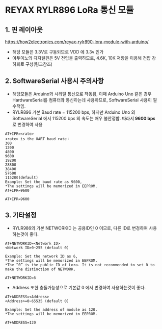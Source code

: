# REYAX RYLR896 LoRa 통신 모듈
## 1. 핀 레이아웃
<https://how2electronics.com/reyax-rylr890-lora-module-with-arduino/>

- 해당 모듈은 3.3V로 구동되므로 VDD 에 3.3v 인가
- 아두이노의 디지털핀은 5V 전압을 출력하므로, 4.6K, 10K 저항을 이용해 전압 강하회로 구성(링크참조)

## 2. SoftwareSerial 사용시 주의사항
 - 해당모듈은 Arduino와 시리얼 통신으로 작동됨, 이때 Arduino Uno 같은 경우 HardwareSerial를 컴퓨터와 통신하는데 사용하므로, SoftwareSerial 사용이 필수적임.
 - RYLR896 기본 Baud rate = 115200 bps, 하지만 Arduino Uno 의 SoftwareSerial 에서 115200 bps 의 속도는 매우 불안정함. 따라서 **9600 bps** 로 변경하여 사용
```
AT+IPR=<rate>
<rate> is the UART baud rate：
300
1200
4800
9600
19200
28800
38400
57600
115200(default)
Example: Set the baud rate as 9600,
*The settings will be memorized in EEPROM.
AT+IPR=9600
```
```
AT+IPR=9600
```

## 3. 기타설정
- RYLR986의 기본 NETWORKID 는 공용ID인 0 이므로, 다른 ID로 변경하여 사용하는것이 좋다.
```
AT+NETWORKID=<Network ID>
<Network ID>0~255 (default 0)

Example: Set the network ID as 6,
*The settings will be memorized in EEPROM.
*The ”0” is the public ID of Lora. It is not recommended to set 0 to make the distinction of NETWORK.
```
```
AT+NETWORKID=6
```

 - Address 또한 충돌가능성으로 기본값 0 에서 변경하여 사용하는것이 좋다.
 ```
 AT+ADDRESS=<Address>
<Address>=0~65535 (default 0)

Example: Set the address of module as 120.
*The settings will be memorized in EEPROM.
```
```
AT+ADDRESS=120
```



